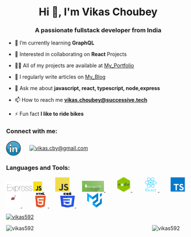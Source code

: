 <h1 align="center">Hi 👋, I'm Vikas Choubey</h1>
<h3 align="center">A passionate fullstack developer from India</h3>

- 🌱 I’m currently learning **GraphQL**

- 👯 Interested in collaborating on **React** Projects

- 👨‍💻 All of my projects are available at [My_Portfolio](https://vikasresume.netlify.app/)

- 📝 I regularly write articles on [My_Blog](https://vikasjs-blog.netlify.app/)

- 💬 Ask me about **javascript, react, typescript, node,express**

- 📫 How to reach me **vikas.choubey@successive.tech**

- ⚡ Fun fact **I like to ride bikes**


<h3 align="left">Connect with me:</h3>
<p align="left">
<a href="https://linkedin.com/in/vikas-choubey" target="blank" style="margin-right: 20px"><img align="center" src="assets/linkedin.png" alt="vikas-choubey" height="40" width="40" /></a>
<a href="mailto:vikas.choubey@successive.tech" target="blank" style="margin-right: 20px"><img align="center" src="assets/gmail.ico" alt="vikas.cby@gmail.com" height="40" width="40" /></a>
</p>


<h3 align="left">Languages and Tools:</h3>
<p align="left"> <a href="https://expressjs.com" target="_blank"style="margin-right: 30px" > <img src="assets/express.png" alt="express" width="100" height="30"/> </a> <a href="https://developer.mozilla.org/en-US/docs/Web/JavaScript" target="_blank"style="margin-right: 30px"> <img src="https://raw.githubusercontent.com/devicons/devicon/master/icons/javascript/javascript-original.svg" alt="javascript" width="40" height="40"/> </a> <a href="https://www.mongodb.com/" target="_blank"style="margin-right: 30px"> <img src="assets/mongo.jpeg" alt="mongodb" width="60" height="30"/> </a> <a href="https://nodejs.org" target="_blank"style="margin-right: 30px"> <img src="assets/node.png" alt="nodejs" width="40" height="40"/> </a> <a href="https://reactjs.org/" target="_blank"style="margin-right: 30px"> <img src="https://raw.githubusercontent.com/devicons/devicon/master/icons/react/react-original-wordmark.svg" alt="react" width="40" height="40"/> </a> <a href="https://www.typescriptlang.org/" target="_blank" style="margin-right: 30px"> <img src="https://raw.githubusercontent.com/devicons/devicon/master/icons/typescript/typescript-original.svg" alt="typescript" width="40" height="40"/> </a>
<a href="https://styled-components.com/" target="_blank" style="margin-right: 30px"> <img src="assets/styled.png" alt="styled-components" width="40" height="40"/> </a> <a href="https://developer.mozilla.org/en-US/docs/Web/HTML" target="_blank" style="margin-right: 30px"> <img src="assets/html.png" alt="HTML" width="40" height="40"/> </a><a href="https://developer.mozilla.org/en-US/docs/Web/CSS" target="_blank" style="margin-right: 30px"> <img src="assets/css.png" alt="CSS" width="40" height="40"/> </a><a href="https://material-ui.com/" target="_blank" style="margin-right: 30px"> <img src="assets/mui.png" alt="MaterialUI" width="40" height="40"/> </a></p>


<p align="left"> <a href="https://github.com/ryo-ma/github-profile-trophy"><img src="https://github-profile-trophy.vercel.app/?username=vikas592" alt="vikas592" /></a> </p>


<p><img align="left" src="https://github-readme-stats.vercel.app/api/top-langs/?username=vikas592&show_icons=true&hide_border=false&theme=dracula&layout=compact&langs_count=4" alt="vikas592" height="200em" width="400em"/></p>

<p><img src="https://github-readme-stats.vercel.app/api?username=vikas592&show_icons=true&hide_border=false&theme=dracula" alt="vikas592" height="200em" width="400em"/></p>
